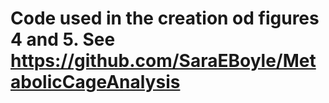 # Code used in the creation od figures 4 and 5. See https://github.com/SaraEBoyle/MetabolicCageAnalysis
